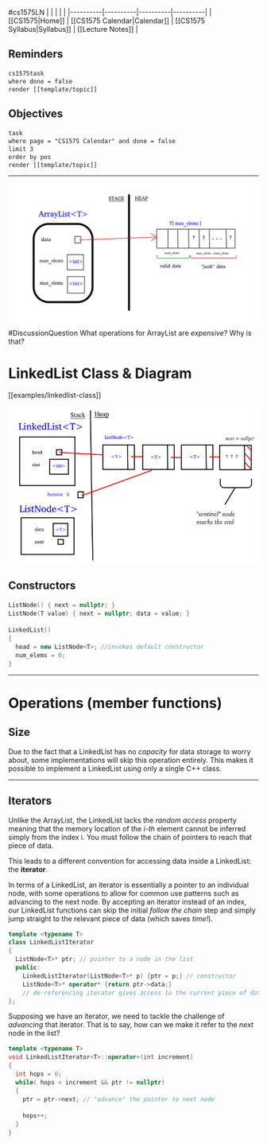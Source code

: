 #cs1575LN
|  |  |  |  |
|----------|----------|----------|----------|
| [[CS1575|Home]] | [[CS1575 Calendar|Calendar]] | [[CS1575 Syllabus|Syllabus]] | [[Lecture Notes]] |


## Reminders

```query
cs1575task
where done = false
render [[template/topic]]
```

## Objectives

```query
task
where page = "CS1575 Calendar" and done = false
limit 3
order by pos
render [[template/topic]]
```
---

![ArrayList diagram](../img/arrlist-diagram.png)
#DiscussionQuestion What operations for ArrayList are _expensive_? Why is that?

# LinkedList Class & Diagram

[[examples/linkedlist-class]]

![](../img/LL-diagram.png)

## Constructors

```c++
ListNode() { next = nullptr; }
ListNode(T value) { next = nullptr; data = value; }

LinkedList()
{
  head = new ListNode<T>; //invokes default constructor
  num_elems = 0;
}
```


---

# Operations (member functions)

## Size

Due to the fact that a LinkedList has no _capacity_ for data storage to worry about, some implementations will skip this operation entirely. This makes it possible to implement a LinkedList using only a single C++ class.

---

## Iterators

Unlike the ArrayList, the LinkedList lacks the _random access_ property meaning that the memory location of the _i-th_ element cannot be inferred simply from the index i. You must follow the chain of pointers to reach that piece of data.

This leads to a different convention for accessing data inside a LinkedList: the **iterator**.

In terms of a LinkedList, an iterator is essentially a pointer to an individual node, with some operations to allow for common use patterns such as advancing to the next node. By accepting an iterator instead of an index, our LinkedList functions can skip the initial _follow the chain_ step and simply jump straight to the relevant piece of data (which saves _time!_).

```c++
template <typename T>
class LinkedListIterator
{
  ListNode<T>* ptr; // pointer to a node in the list
  public:
    LinkedListIterator(ListNode<T>* p) {ptr = p;} // constructor
    ListNode<T>* operator* {return ptr->data;} 
    // de-referencing iterator gives access to the current piece of data
};
```

Supposing we have an iterator, we need to tackle the challenge of _advancing_ that iterator. That is to say, how can we make it refer to the _next_ node in the list?

```c++
template <typename T>
void LinkedListIterator<T>::operator+(int increment)
{
  int hops = 0;
  while( hops < increment && ptr != nullptr)
  {
    ptr = ptr->next; // "advance" the pointer to next node

    hops++;
  }
}
```
